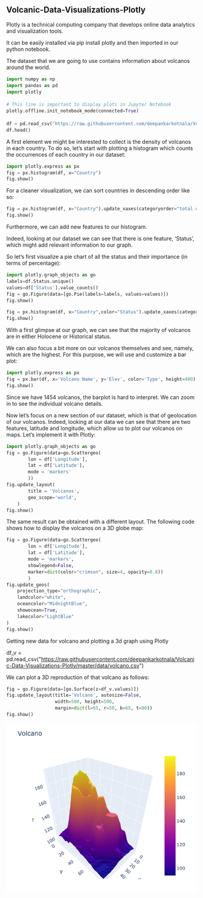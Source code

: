 ## Volcanic-Data-Visualizations-Plotly

Plotly is a technical computing company that develops online data analytics and visualization tools.

It can be easily installed via pip install plotly and then imported in our python notebook.

The dataset that we are going to use contains information about volcanos around the world.

```Python
import numpy as np
import pandas as pd
import plotly

# This line is important to display plots in Jupyter Notebook
plotly.offline.init_notebook_mode(connected=True)

df = pd.read_csv("https://raw.githubusercontent.com/deepankarkotnala/Volcanic-Data-Visualizations-Plotly/master/data/volcano_db.csv", encoding="iso-8859-1")
df.head()
```


A first element we might be interested to collect is the density of volcanos in each country. To do so, let’s start with plotting a histogram which counts the occurrences of each country in our dataset:
```Python
import plotly.express as px
fig = px.histogram(df, x="Country")
fig.show()
```

For a cleaner visualization, we can sort countries in descending order like so:
```Python
fig = px.histogram(df, x="Country").update_xaxes(categoryorder="total descending")
fig.show()
```

Furthermore, we can add new features to our histogram. 

Indeed, looking at our dataset we can see that there is one feature, ‘Status’, which might add relevant information to our graph. 

So let’s first visualize a pie chart of all the status and their importance (in terms of percentage):

```Python
import plotly.graph_objects as go
labels=df.Status.unique()
values=df['Status'].value_counts()
fig = go.Figure(data=[go.Pie(labels=labels, values=values)])
fig.show()
```

```Python
fig = px.histogram(df, x="Country",color="Status").update_xaxes(categoryorder="total descending")
fig.show()
```

With a first glimpse at our graph, we can see that the majority of volcanos are in either Holocene or Historical status.

We can also focus a bit more on our volcanos themselves and see, namely, which are the highest. For this purpose, we will use and customize a bar plot:

```Python
import plotly.express as px
fig = px.bar(df, x='Volcano Name', y='Elev', color='Type', height=400)
fig.show()
```

Since we have 1454 volcanos, the barplot is hard to interpret. We can zoom in to see the individual volcano details.

Now let’s focus on a new section of our dataset, which is that of geolocation of our volcanos. Indeed, looking at our data we can see that there are two features, latitude and longitude, which allow us to plot our volcanos on maps. Let’s implement it with Plotly:

```Python
import plotly.graph_objects as go
fig = go.Figure(data=go.Scattergeo(
        lon = df['Longitude'],
        lat = df['Latitude'],
        mode = 'markers'
        ))
fig.update_layout(
        title = 'Volcanos',
        geo_scope='world',
    )
fig.show()
```

The same result can be obtained with a different layout. The following code shows how to display the volcanos on a 3D globe map:

```Python
fig = go.Figure(data=go.Scattergeo(
        lon = df['Longitude'],
        lat = df['Latitude'],
        mode = 'markers',
        showlegend=False,
        marker=dict(color="crimson", size=4, opacity=0.8))
        )
fig.update_geos(
    projection_type="orthographic",
    landcolor="white",
    oceancolor="MidnightBlue",
    showocean=True,
    lakecolor="LightBlue"
)
fig.show()
```


Getting new data for volcano and plotting a 3d graph using Plotly

df_v = pd.read_csv("https://raw.githubusercontent.com/deepankarkotnala/Volcanic-Data-Visualizations-Plotly/master/data/volcano.csv")

We can plot a 3D reproduction of that volcano as follows:

```Python
fig = go.Figure(data=[go.Surface(z=df_v.values)])
fig.update_layout(title='Volcano', autosize=False,
                  width=500, height=500,
                  margin=dict(l=65, r=50, b=65, t=90))
fig.show()
```
![alt text](https://github.com/deepankarkotnala/Volcanic-Data-Visualizations-Plotly/blob/master/images/plot8.png)

